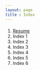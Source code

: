 ```yaml
---
layout: page
title : Index
---
```

####

1. [Resume](/doc/resume)
2. Index 1 
3. Index 2
4. Index 3
5. Index 4
6. Index 5
7. Index 6
